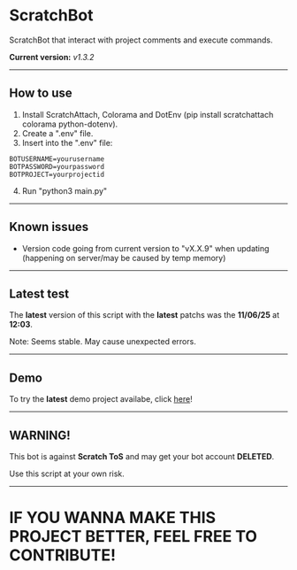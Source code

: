 # ScratchBot
ScratchBot that interact with project comments and execute commands.

**Current version:** *v1.3.2*

---
## How to use
1. Install ScratchAttach, Colorama and DotEnv (pip install scratchattach colorama python-dotenv).
2. Create a ".env" file.
3. Insert into the ".env" file:
  ```
  BOTUSERNAME=yourusername
  BOTPASSWORD=yourpassword
  BOTPROJECT=yourprojectid
  ```
4. Run "python3 main.py"

---
## Known issues
- Version code going from current version to "vX.X.9" when updating (happening on server/may be caused by temp memory)

---
## Latest test
The **latest** version of this script with the **latest** patchs was the **11/06/25** at **12:03**.

Note: Seems stable. May cause unexpected errors.

---
## Demo
To try the **latest** demo project availabe, click [here](https://scratch.mit.edu/projects/1184173320/)!

---
## WARNING!
This bot is against **Scratch ToS** and may get your bot account **DELETED**.

Use this script at your own risk.

---
# IF YOU WANNA MAKE THIS PROJECT BETTER, FEEL FREE TO CONTRIBUTE!
